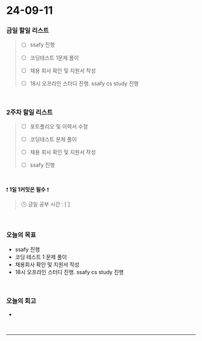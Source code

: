 # 24-09-11
### 금일 할일 리스트
> - [ ]  ssafy 진행
>
> - [ ]  코딩테스트 1문제 풀이
>
> - [ ]  채용 회사 확인 및 지원서 작성
>
> - [ ]  18시 오프라인 스터디 진행. ssafy cs study 진행

<br/>

### 2주차 할일 리스트  
> - [ ]  포트폴리오 및 이력서 수정
>
> - [ ]  코딩테스트 문제 풀이
>
> - [ ]  채용 회사 확인 및 지원서 작성
>
> - [ ]  ssafy 진행

<br/>

❗ **1일 1커밋은 필수** ❗
> 🕒 금일 공부 시간 : [  ]

<br/>

### 오늘의 목표
- ssafy 진행
- 코딩 테스트 1 문제 풀이
- 채용회사 확인 및 지원서 작성
- 18시 오프라인 스터디 진행. ssafy cs study 진행

<br>

### 오늘의 회고
- 



<br/>

------------  
